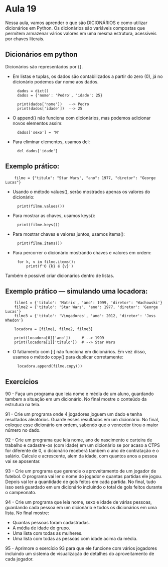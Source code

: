 # Aula 19

Nessa aula, vamos aprender o que são DICIONÁRIOS e como utilizar dicionários em Python. Os dicionários são variáveis 
compostas que permitem armazenar vários valores em uma mesma estrutura, acessíveis por chaves literais.

## Dicionários em python

Dicionários são representados por {}.

* Em listas e tuplas, os dados são contabilizados a partir do zero (0), já no dicionário podemos dar nome aos dados.

        dados = dict()
        dados = {'nome': 'Pedro', 'idade': 25}
        
        print(dados['nome'])   --> Pedro
        print(dados['idade'])  --> 25

* O append() não funciona com dicionários, mas podemos adicionar novos elementos assim:

        dados['sexo'] = 'M'

* Para eliminar elementos, usamos del:

        del dados['idade']


## Exemplo prático:

        filme = {"titulo": "Star Wars", "ano": 1977, "diretor": "George Lucas"}


* Usando o método values(), serão mostrados apenas os valores do dicionário:

        print(filme.values())


* Para mostrar as chaves, usamos keys():

        print(filme.keys())


* Para mostrar chaves e valores juntos, usamos items():

        print(filme.items())

* Para percorrer o dicionário mostrando chaves e valores em ordem:

        for k, v in filme.items():
            print(f'O {k} é {v}')


Também é possível criar dicionários dentro de listas.

## Exemplo prático — simulando uma locadora:

        filme1 = {'titulo': 'Matrix', 'ano': 1999, 'diretor': 'Wachowski'}
        filme2 = {'titulo': 'Star Wars', 'ano': 1977, 'diretor': 'George Lucas'}
        filme3 = {'titulo': 'Vingadores', 'ano': 2012, 'diretor': 'Joss Whedon'}
        
        locadora = [filme1, filme2, filme3]
        
        print(locadora[0]['ano'])     # --> 1999
        print(locadora[1]['titulo'])  # --> Star Wars


* O fatiamento com [:] não funciona em dicionários. Em vez disso, usamos o método copy() para duplicar corretamente:

        locadora.append(filme.copy())


## Exercícios

90 - Faça um programa que leia nome e média de um aluno, guardando tambem a situação em um dicionário. No final mostre 
o conteúdo da estrutura na tela.

91 - Crie um programa onde 4 jogadores joguem um dado e tenha resultados aleatórios. Guarde esses resultados em um 
dicionário. No final, coloque esse dicionário em ordem, sabendo que o vencedor tirou o maior número no dado.

92 - Crie um programa que leia nome, ano de nascimento e carteira de trabalho e cadastre-os (com idade) em um 
dicionário se por acaso a CTPS for diferente de 0, o dicionário receberá tambem o ano de contratação e o salário.
Calcule e acrescente, alem da idade, com quantos anos a pessoa vai se aposentar.

93 - Crie um programa que gerencie o aproveitamento de um jogador de futebol. O programa vai ler o nome do jogador e 
quantas partidas ele jogou. Depois vai ler a quantidade de gols feitos em cada partida. No final, tudo isso será 
guardado em um dicionário incluindo o total de gols feitos durante o campeonato.

94 - Crie um programa que leia nome, sexo e idade de várias pessoas, guardando cada pessoa em um dicionário e todos os 
dicionários em uma lista. No final mostre:

* Quantas pessoas foram cadastradas.
* A média de idade do grupo.
* Uma lista com todas as mulheres.
* Uma lista com todas as pessoas com idade acima da média.

95 - Aprimore o exercício 93 para que ele funcione com vários jogadores incluindo um sistema de visualização de 
detalhes do aproveitamento de cada jogador.